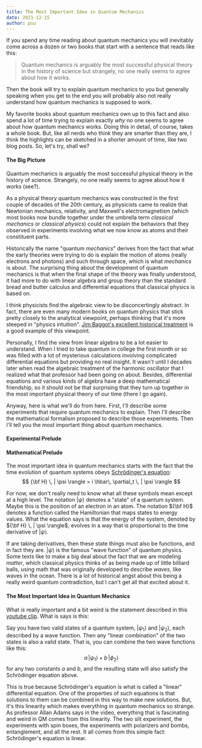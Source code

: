 ```yaml
---
title: The Most Important Idea in Quantum Mechanics
date: 2021-12-15
author: psu
---
```


If you spend any time reading about quantum mechanics you will inevitably come across a
dozen or two books that start with a sentence that reads like this:

> Quantum mechanics is arguably the most successful physical theory in the history of
science but strangely, no one really seems to agree about how it works.

Then the book will try to explain quantum mechanics to you but generally speaking when you
get to the end you will probably also not really understand how quantum mechanics is
supposed to work.

My favorite books about quantum mechanics own up to this fact and also spend a lot of time
trying to explain exactly *why* no one seems to agree about how quantum mechanics works.
Doing this in detail, of course, takes a whole book. But, like all nerds who think they
are smarter than they are, I think the highlights can be sketched in a shorter amount of
time, like two blog posts. So, let's try, shall we?

#### The Big Picture

Quantum mechanics is arguably the most successful physical theory in the history of
science. Strangely, no one really seems to agree about how it works (see?).

As a physical theory quantum mechanics was constructed in the first couple of decades of
the 20th century, as physicists came to realize that Newtonian mechanics, relativity, and
Maxwell's electromagnetism (which most books now bundle together under the umbrella term
*classical mechanics* or *classical physics*) could not explain the behaviors that they
observed in experiments involving what we now know as atoms and their constituent parts.

Historically the name "quantum *mechanics*" derives from the fact that what the early
theories were trying to do is explain the motion of atoms (really electrons and photons)
and such through space, which is what *mechanics* is about. The surprising thing about the
development of quantum mechanics is that when the final shape of the theory was finally
understood, it had more to do with linear algebra and group theory than the standard bread
and butter calculus and differential equations that classical physics is based on.

I think physicists find the algebraic view to be disconcertingly abstract. In fact, there
are even many modern books on quantum physics that stick pretty closely to the analytical
viewpoint, perhaps thinking that it's more steeped in "physics intuition". [Jim Baggot's
excellent historical
treatment](https://www.amazon.com/Quantum-Cookbook-Mathematical-Foundations-Mechanics/dp/0198827865/)
is a good example of this viewpoint.

Personally, I find the view from linear algebra to be a lot easier to understand. When I
tried to take quantum in college the first month or so was filled with a lot of mysterious
calculations involving complicated differential equations but providing no real insight. It
wasn't until I decades later when read the algebraic treatment of the harmonic oscillator
that I realized what that professor had been going on about. Besides, differential
equations and various kinds of algebra have a deep mathematical friendship, so it should
not be that surprising that they turn up together in the most important physical theory of
our time (there I go again).

Anyway, here is what we'll do from here. First, I'll describe some experiments that
require quantum mechanics to explain. Then I'll describe the mathematical formalism
proposed to describe those experiments. Then I'll tell you the most important thing about
quantum mechanics.

#### Experimental Prelude

#### Mathematical Prelude

The most important idea in quantum mechanics starts with the fact that the time evolution
of quantum systems obeys [Schrödinger's
equation](https://www.preposterousuniverse.com/blog/2016/08/15/you-should-love-or-at-least-respect-the-schrodinger-equation/):
$$
{\bf H} \, | \psi \rangle = i \hbar\, \partial_t  \, | \psi \rangle
$$

For now, we don't really need to know what all these symbols mean except at a high level.
The notation $| \psi \rangle$ denotes a "state" of a quantum system. Maybe this is the
position of an electron in an atom. The notation ${\bf H}$ denotes a function called the
Hamiltonian that maps states to energy values. What the equation says is that the energy
of the system, denoted by ${\bf H} \, | \psi \rangle$, evolves in a way that is
proportional to the time derivative of $| \psi \rangle$.

If are taking derivatives, then these state things must also be functions, and in fact
they are. $| \psi \rangle$ is the famous "wave function" of quantum physics. Some texts
like to make a big deal about the fact that we are modeling *matter*, which classical
physics thinks of as being made up of little billiard balls, using math that was
originally developed to describe *waves*, like waves in the ocean. There is a lot of
historical angst about this being a really weird quantum contradiction, but I can't get
all that excited about it.

#### The Most Important Idea in Quantum Mechanics

What *is* really important and a bit weird is the statement described in this [youtube
clip](https://www.youtube.com/watch?v=Ei8CFin00PY&t=2278s). What is says is this:

Say you have two valid states of a quantum system, $| \psi_1 \rangle$ and 
$| \psi_2 \rangle$, each described by a wave function. Then any "linear combination" of the two
states is also a valid state. That is, you can combine the two wave functions like this:
$$
a\, | \psi_1 \rangle + b\, | \phi_2 \rangle
$$
for any two constants $a$ and $b$, and the resulting state will also satisfy the
Schrödinger equation above.

This is true because Schrödinger's equation is what is called a "linear" differential
equation. One of the properties of such equations is that solutions to them can be
combined in this way to make new solutions. But, it's this linearity which makes
everything in quantum mechanics so strange. As professor Allan Adams says in the video,
everything that is fascinating and weird in QM comes from this linearity. The two slit
experiment, the experiments with spin boxes, the experiments with polarizers and bombs,
entanglement, and all the rest. It all comes from this simple fact: Schrödinger's equation
is linear.

